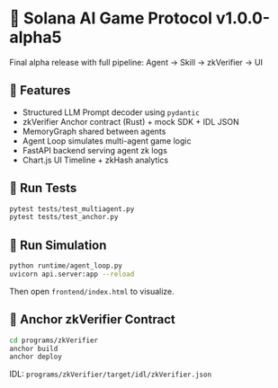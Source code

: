 
# 🚀 Solana AI Game Protocol v1.0.0-alpha5

Final alpha release with full pipeline: Agent → Skill → zkVerifier → UI

## 🧠 Features

- Structured LLM Prompt decoder using `pydantic`
- zkVerifier Anchor contract (Rust) + mock SDK + IDL JSON
- MemoryGraph shared between agents
- Agent Loop simulates multi-agent game logic
- FastAPI backend serving agent zk logs
- Chart.js UI Timeline + zkHash analytics

## 🧪 Run Tests

```bash
pytest tests/test_multiagent.py
pytest tests/test_anchor.py
```

## 🔁 Run Simulation

```bash
python runtime/agent_loop.py
uvicorn api.server:app --reload
```

Then open `frontend/index.html` to visualize.

## 📜 Anchor zkVerifier Contract

```bash
cd programs/zkVerifier
anchor build
anchor deploy
```

IDL: `programs/zkVerifier/target/idl/zkVerifier.json`
